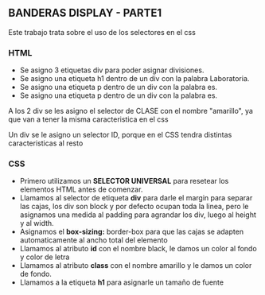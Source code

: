 ## BANDERAS DISPLAY - PARTE1
Este trabajo trata sobre el uso  de los selectores en el css 
### HTML
- Se asigno  3 etiquetas div para poder asignar divisiones.
- Se asigno una etiqueta h1 dentro de un div con la palabra Laboratoria.
- Se asigno una etiqueta p dentro de un div con la palabra es.
- Se asigno una etiqueta p dentro de un div con la palabra es.

A los  2 div se les asigno el selector de CLASE con el nombre "amarillo", ya que van a tener la misma caracteristica en el css

Un div se le asigno un selector ID, porque en el CSS tendra distintas caracteristicas al resto

### CSS
- Primero utilizamos un **SELECTOR UNIVERSAL** para resetear los elementos HTML antes de comenzar.
- Llamamos al selector de etiqueta **div** para darle el margin para separar las cajas, los div son block y por defecto ocupan toda la linea, pero le asignamos una medida al padding  para agrandar los  div, luego al height y al width. 
- Asignamos el **box-sizing:** border-box para que las cajas se adapten automaticamente al ancho total del elemento 
- Llamamos al atributo **id** con el nombre black, le damos un color al fondo y color de letra
- Llamamos al atributo **class** con el nombre amarillo y le damos un color de fondo.
- Llamamos a la etiqueta **h1** para asignarle un tamaño de fuente








